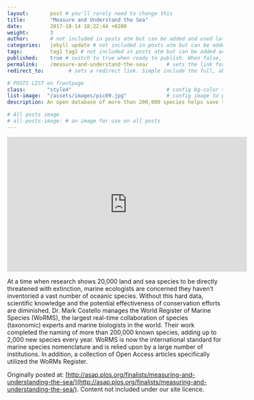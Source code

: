 ```yaml
---
layout:       post # you'll rarely need to change this
title:        "Measure and Understand the Sea"
date:         2017-10-14 18:22:44 +0200
weight:       3
author:       # not included in posts atm but can be added and used later
categories:   jekyll update # not included in posts atm but can be added and used later
tags:         tag1 tag2 # not included in posts atm but can be added and used later
published:    true # switch to true when ready to publish. When false, you can check your links and share drafts using the github file for this page e.g https://github.com/sparcopen/open-to/blob/master/_posts/2017-04-10-welcome-to-jekyll.markdown
permalink:    /measure-and-understand-the-sea/      # sets the link for the post. E.g permalink: /battle-disease/
redirect_to:        # sets a redirect link. Simple include the full, absolute link you want below

# POSTS LIST on frontpage
class:       "style4"                               # config bg-color to post list card (1 to 5)
list-image:  "/assets/images/pic09.jpg"             # config image to post list card (1 to 15 are generic colors and will fit with anything used if no images can be found)
description: An open database of more than 200,000 species helps save those directly threatened with extinction

# All posts image
# all-posts-image: # an image for use on all posts
---
```

<iframe width="560" height="315" src="https://www.youtube.com/embed/c3EMYa_8S9k" frameborder="0" align="center" allowfullscreen></iframe>

At a time when research shows 20,000 land and sea species to be directly threatened with extinction, marine ecologists are concerned they haven’t inventoried a vast number of oceanic species. Without this hard data, scientific knowledge and the potential effectiveness of conservation efforts are diminished. Dr. Mark Costello manages the World Register of Marine Species (WoRMS), the largest real-time collaboration of species (taxonomic) experts and marine biologists in the world. Their work completed the naming of more than 200,000 known species, adding up to 2,000 new species every year. WoRMS is now the international standard for marine species nomenclature and is relied upon by a large number of institutions.  In addition, a collection of Open Access articles specifically utilized the WoRMs Register.

Originally posted at: [http://asap.plos.org/finalists/measuring-and-understanding-the-sea/](http://asap.plos.org/finalists/measuring-and-understanding-the-sea/). Content not included under our site licence.
